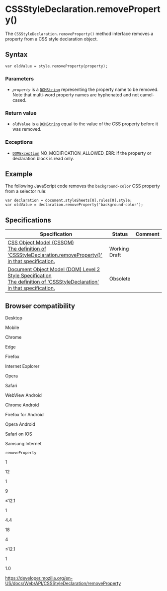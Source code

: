 # CSSStyleDeclaration.removeProperty()

The `CSSStyleDeclaration.removeProperty()` method interface removes a property from a CSS style declaration object.

## Syntax

    var oldValue = style.removeProperty(property);

### Parameters

- _`property`_ is a [`DOMString`](../domstring) representing the property name to be removed. Note that multi-word property names are hyphenated and not camel-cased.

### Return value

- `oldValue` is a [`DOMString`](../domstring) equal to the value of the CSS property before it was removed.

### Exceptions

- [`DOMException`](../domexception) NO_MODIFICATION_ALLOWED_ERR: if the property or declaration block is read only.

## Example

The following JavaScript code removes the `background-color` CSS property from a selector rule:

    var declaration = document.styleSheets[0].rules[0].style;
    var oldValue = declaration.removeProperty('background-color');

## Specifications

<table><thead><tr class="header"><th>Specification</th><th>Status</th><th>Comment</th></tr></thead><tbody><tr class="odd"><td><a href="https://drafts.csswg.org/cssom/#dom-cssstyledeclaration-removeproperty">CSS Object Model (CSSOM)<br />
<span class="small">The definition of 'CSSStyleDeclaration.removeProperty()' in that specification.</span></a></td><td><span class="spec-wd">Working Draft</span></td><td></td></tr><tr class="even"><td><a href="https://www.w3.org/TR/DOM-Level-2-Style/css.html#CSS-CSSStyleDeclaration">Document Object Model (DOM) Level 2 Style Specification<br />
<span class="small">The definition of 'CSSStyleDeclaration' in that specification.</span></a></td><td><span class="spec-obsolete">Obsolete</span></td><td></td></tr></tbody></table>

## Browser compatibility

Desktop

Mobile

Chrome

Edge

Firefox

Internet Explorer

Opera

Safari

WebView Android

Chrome Android

Firefox for Android

Opera Android

Safari on IOS

Samsung Internet

`removeProperty`

1

12

1

9

≤12.1

1

4.4

18

4

≤12.1

1

1.0

<a href="https://developer.mozilla.org/en-US/docs/Web/API/CSSStyleDeclaration/removeProperty" class="_attribution-link">https://developer.mozilla.org/en-US/docs/Web/API/CSSStyleDeclaration/removeProperty</a>
